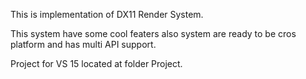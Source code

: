 
This is implementation of DX11 Render System.

This system have some cool featers also system are ready to be cros platform and has multi API support.

Project for VS 15 located at folder Project.